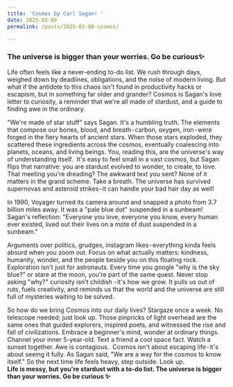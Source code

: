 ```yaml
---
title: 'Cosmos by Carl Sagan! '
date: 2025-03-09
permalink: /posts/2025-03-08-cosmos/

---
```

### The universe is bigger than your worries. Go be curious✨

Life often feels like a never-ending to-do list. We rush through days, weighed down by deadlines, obligations, and the noise of modern living. But what if the antidote to this chaos isn't found in productivity hacks or escapism, but in something far older and grander? Cosmos is Sagan's love letter to curiosity, a reminder that we're all made of stardust, and a guide to finding awe in the ordinary.

"We're made of star stuff" says Sagan. It's a humbling truth. The elements that compose our bones, blood, and breath - carbon, oxygen, iron - were forged in the fiery hearts of ancient stars. When those stars exploded, they scattered these ingredients across the cosmos, eventually coalescing into planets, oceans, and living beings. You, reading this, are the universe's way of understanding itself. 
It's easy to feel small in a vast cosmos, but Sagan flips that narrative: you are stardust evolved to wonder, to create, to love. That meeting you're dreading? The awkward text you sent? None of it matters in the grand scheme. Take a breath. The universe has survived supernovas and asteroid strikes - it can handle your bad hair day as well!

In 1990, Voyager turned its camera around and snapped a photo from 3.7 billion miles away. It was a "pale blue dot" suspended in a sunbeam!
Sagan's reflection: "Everyone you love, everyone you know, every human ever existed, lived out their lives on a mote of dust suspended in a sunbeam."

Arguments over politics, grudges, instagram likes - everything kinda feels absurd when you zoom out. Focus on what actually matters: kindness, humanity, wonder, and the people beside you on this floating rock.
Exploration isn't just for astronauts. Every time you google "why is the sky blue?" or stare at the moon, you're part of the same quest. Never stop asking "why?" curiosity isn't childish - it's how we grow. It pulls us out of ruts, fuels creativity, and reminds us that the world and the universe are still full of mysteries waiting to be solved. 

So how do we bring Cosmos into our daily lives? Stargaze once a week. No telescope needed; just look up. Those pinpricks of light overhead are the same ones that guided explorers, inspired poets, and witnessed the rise and fall of civilizations. Embrace a beginner's mind, wonder at ordinary things. Channel your inner 5-year-old. Text a friend a cool space fact. Watch a sunset together. Awe is contagious. 
Cosmos isn't about escaping life - it's about seeing it fully. As Sagan said, "We are a way for the cosmos to know itself." So the next time life feels heavy, step outside. Look up.   
**Life is messy, but you're stardust with a to-do list. The universe is bigger than your worries. Go be curious ✨**